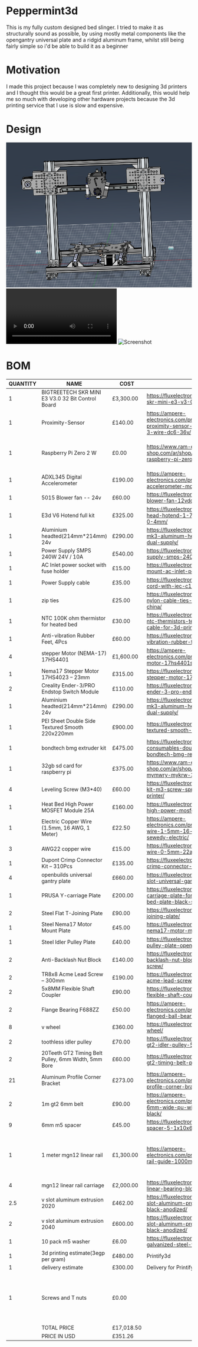 # Peppermint3d
This is my fully custom designed bed slinger. I tried to make it as structurally sound as possible, by using mostly metal components like the opengantry universal plate and a ridgid aluminum frame, whilst still being fairly simple so i'd be able to build it as a beginner
# Motivation
I made this project because I was completely new to designing 3d printers and I thought this would be a great first printer. Additionally, this would help me so much with developing other hardware projects because the 3d printing service that I use is slow and expensive.
# Design
![Screenshot](https://github.com/yahia-svg/Peppermint3d/blob/main/img/image.png?raw=true)
![video](img/your-video.mp4)
![Screenshot](https://github.com/yahia-svg/Peppermint3d/blob/main/img/Screenshot%202025-08-06%20234610.png\?raw=true)

# BOM
| QUANTITY | NAME                                                | COST       | LINK                                                                                                                    | Notes                                                        |
|----------|-----------------------------------------------------|------------|-------------------------------------------------------------------------------------------------------------------------|--------------------------------------------------------------|
| 1        | BIGTREETECH SKR MINI E3 V3.0 32 Bit Control Board   | £3,300.00  | https://fluxelectronix.com/shop/bigtreetech-skr-mini-e3-v3-0-32-bit-control-board/                                      |                                                              |
| 1        | Proximity-Sensor                                    | £140.00    | https://ampere-electronics.com/product/lj12a3-4-z-proximity-sensor-pnp-12mm-dia-4mm-3-wire-dc6-36v/                     |                                                              |
| 1        | Raspberry Pi Zero 2 W                               | £0.00      | https://www.ram-e-shop.com/ar/shop/raspberry-pi-zero-2w-raspberry-pi-zero-2-w-9256                                      | will pay from terminal craft grant                           |
| 1        | ADXL345 Digital Accelerometer                       | £190.00    | https://ampere-electronics.com/product/gy-291-adxl345-accelerometer-module/                                             |                                                              |
| 1        | 5015 Blower fan -- 24v                              | £60.00     | https://fluxelectronix.com/shop/5015-blower-fan-12vdc/                                                                  |                                                              |
| 1        | E3d V6 Hotend full kit                              | £325.00    | https://fluxelectronix.com/shop/e3d-v6-j-head-hotend-1-75mm-extruder-nozzle-0-4mm/                                      |                                                              |
| 1        | Aluminium headted(214mm*214mm) 24v                  | £290.00    | https://fluxelectronix.com/shop/3d-printer-mk3-aluminum-heatbed-214x214x3mm-dual-supply/                                |                                                              |
| 1        | Power Supply SMPS 240W 24V / 10A                    | £540.00    | https://fluxelectronix.com/shop/power-supply-smps-240w-24v-10a/                                                         |                                                              |
| 1        | AC Inlet power socket with fuse holder              | £15.00     | https://fluxelectronix.com/shop/panel-mount-ac-inlet-power-socket-with-fuse/                                            |                                                              |
| 1        | Power Supply cable                                  | £35.00     | https://fluxelectronix.com/shop/ac-power-cord-with-iec-c13-connector/                                                   |                                                              |
| 1        | zip ties                                            | £25.00     | https://fluxelectronix.com/shop/200mm-nylon-cable-ties-pack-of-100-pcs-china/                                           |                                                              |
| 1        | NTC 100K ohm thermistor for heated bed              | £30.00     | https://fluxelectronix.com/shop/100k-ohm-ntc-thermistors-temperature-sensor-with-cable-for-3d-printer-2pin-dupont-head/ |                                                              |
| 1        | Anti-vibration Rubber Feet, 4Pcs                    | £60.00     | https://fluxelectronix.com/shop/anti-vibration-rubber-feet-4pcs/                                                        |                                                              |
| 4        | stepper Motor (NEMA-17) 17HS4401                    | £1,600.00  | https://ampere-electronics.com/product/nema17-stepper-motor-17hs4401s-38mm/                                             |                                                              |
| 1        | Nema17 Stepper Motor 17HS4023 – 23mm                | £315.00    | https://fluxelectronix.com/shop/nema17-stepper-motor-17hs4023-23mm/                                                     |                                                              |
| 2        | Creality Ender-3/PRO Endstop Switch Module          | £110.00    | https://fluxelectronix.com/shop/creality-ender-3-pro-endstop-switch-module/                                             |                                                              |
| 1        | Aluminium headted(214mm*214mm) 24v                  | £290.00    | https://fluxelectronix.com/shop/3d-printer-mk3-aluminum-heatbed-214x214x3mm-dual-supply/                                |                                                              |
| 1        | PEI Sheet Double Side Textured Smooth 220x220mm     | £900.00    | https://fluxelectronix.com/shop/pei-sheet-textured-smooth-220mm-twotrees/                                               |                                                              |
| 1        | bondtech bmg extruder kit                           | £475.00    | https://fluxelectronix.com/shop/flexible-consumables-double-gear-extruder-bondtech-bmg-reduced-extruder/                |                                                              |
| 1        | 32gb sd card for raspberry pi                       | £375.00    | https://www.ram-e-shop.com/ar/shop/micro-sd-32gb-krt-mymwry-mykrw-32-jyj-hc10-6298                                      |                                                              |
| 4        | Leveling Screw (M3*40)                              | £60.00     | https://fluxelectronix.com/shop/leveling-kit-m3-screw-spring-knob-for-3d-printer/                                       |                                                              |
| 1        | Heat Bed High Power MOSFET Module 25A               | £160.00    | https://fluxelectronix.com/shop/heat-bed-high-power-mosfet-module-25a/                                                  |                                                              |
| 1        | Electric Copper Wire (1.5mm, 16 AWG, 1 Meter)       | £22.50     | https://ampere-electronics.com/product/electric-copper-wire-1-5mm-16-awg-1-meter-el-sewedy-electric/                    |                                                              |
| 3        | AWG22 copper wire                                   | £15.00     | https://fluxelectronix.com/shop/copper-wire-0-5mm-22awg-1meter-long/                                                    |                                                              |
| 1        | Dupont Crimp Connector Kit – 310Pcs                 | £135.00    | https://fluxeelectronix.com/shop/dupont-crimp-connector-kit-310pcs/                                                      |                                                              |
| 4        | openbuilds universal gantry plate                   | £660.00    | https://fluxelectronix.com/shop/steel-v-slot-universal-gantry-plate-openbuilds/                                         |                                                              |
| 1        | PRUSA Y-carriage Plate                              | £200.00    | https://fluxelectronix.com/shop/prusa-y-carriage-plate-for-214x214mm-heated-bed-plate-black-steel/                      |                                                              |
| 2        | Steel Flat T-Joining Plate                          | £90.00     | https://fluxelectronix.com/shop/steel-flat-t-joining-plate/                                                             |                                                              |
| 1        | Steel Nema17 Motor Mount Plate                      | £45.00     | https://fluxelectronix.com/shop/steel-nema17-motor-mount-plate-openbuilds/                                              |                                                              |
| 1        | Steel Idler Pulley Plate                            | £40.00     | https://fluxelectronix.com/shop/steel-idler-pulley-plate-openbuilds/                                                    |                                                              |
| 2        | Anti-Backlash Nut Block                             | £140.00    | https://fluxelectronix.com/shop/tr8x8-anti-backlash-nut-block-for-acme-lead-screw/                                      |                                                              |
| 2        | TR8x8 Acme Lead Screw – 300mm                       | £190.00    | https://fluxelectronix.com/shop/tr8x8-acme-lead-screw-300mm/                                                            |                                                              |
| 2        | 5x8MM Flexible Shaft Coupler                        | £90.00     | https://fluxelectronix.com/shop/5x8mm-flexible-shaft-coupler/                                                           |                                                              |
| 2        | Flange Bearing F688ZZ                               | £50.00     | https://ampere-electronics.com/product/f688zz-miniature-flanged-ball-bearing-8x16x5mm/                                  |                                                              |
| 8        | v wheel                                             | £360.00    | https://fluxelectronix.com/shop/delrin-v-wheel/                                                                         |                                                              |
| 2        | toothless idler pulley                              | £70.00     | https://fluxelectronix.com/shop/toothless-gt2-idler-pulley-5mm-bore/                                                    |                                                              |
| 2        | 20Teeth GT2 Timing Belt Pulley, 6mm Width, 5mm Bore | £60.00     | https://fluxelectronix.com/shop/20teeth-gt2-timing-belt-pulley-5mm-bore/                                                |                                                              |
| 21       | Aluminum Profile Corner Bracket                     | £273.00    | https://ampere-electronics.com/product/2020-aluminum-profile-corner-bracket/                                            |                                                              |
| 2        | 1m gt2 6mm belt                                     | £90.00     | https://ampere-electronics.com/product/gt2-open-belt-6mm-wide-pu-with-steel-core-1-meter-black/                         |                                                              |
| 9        | 6mm m5 spacer                                       | £45.00     | https://fluxelectronix.com/shop/aluminum-spacer-5-1x10x6mm/                                                             |                                                              |
| 1        | 1 meter mgn12 linear rail                           | £1,300.00  | https://ampere-electronics.com/product/mgn12-linear-rail-guide-1000mm/                                                  | I will cut it up into 350mm 300mm and 300mm                  |
| 4        | mgn12 linear rail carriage                          | £2,000.00  | https://fluxelectronix.com/shop/mgn12h-linear-bearing-block/                                                            |                                                              |
| 2.5      | v slot aluminum extrusion 2020                      | £462.00    | https://fluxelectronix.com/shop/2020-v-slot-aluminum-profile-extrusion-1m-black-anodized/                               |                                                              |
| 2        | v slot aluminum extrusion 2040                      | £600.00    | https://fluxelectronix.com/shop/2040-v-slot-aluminum-profile-extrusion-1m-black-anodized/                               |                                                              |
| 1        | 10 pack m5 washer                                   | £6.00      | https://fluxelectronix.com/shop/m5-flat-galvanized-steel-washer-pack-of-10/                                             |                                                              |
| 1        | 3d printing estimate(3egp per gram)                 | £480.00    | Printify3d                                                                                                              |                                                              |
| 1        | delivery estimate                                   | £300.00    | Delivery for Printify - Flux - Ampere                                                                                   |                                                              |
| 1        | Screws and T nuts                                   | £0.00      |                                                                                                                         | Will buy from my own money because it won't fit in the grant |
|          | TOTAL PRICE                                         | £17,018.50 |                                                                                                                         |                                                              |
|          | PRICE IN USD                                        | £351.26    |                                                                                                                         |                                                              |
